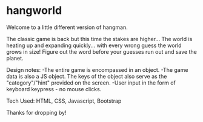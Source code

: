 # hangworld

Welcome to a little different version of hangman.

The classic game is back but this time the stakes are higher...
The world is heating up and expanding quickly... with every wrong guess the world grows in size!
Figure out the word before your guesses run out and save the planet. 

Design notes:
-The entire game is encompassed in an object.
-The game data is also a JS object. The keys of the object also serve as the "category"/"hint" provided on the screen.
-User input in the form of keyboard keypress - no mouse clicks.

Tech Used:
HTML, CSS, Javascript, Bootstrap

Thanks for dropping by!
